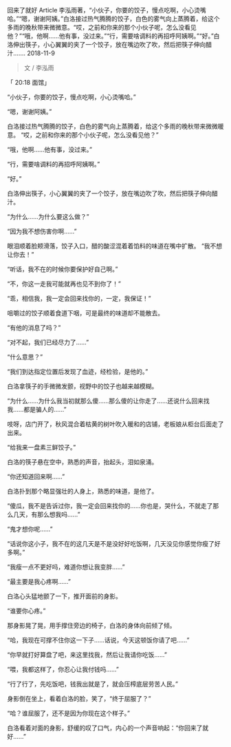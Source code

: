 回来了就好
Article
李泓雨著，“小伙子，你要的饺子，慢点吃啊，小心烫嘴哈。”“嗯，谢谢阿姨。”白洛接过热气腾腾的饺子，白色的雾气向上蒸腾着，给这个多雨的晚秋带来微微意。“哎，之前和你来的那个小伙子呢，怎么没看见他？”“哦，他啊......他有事，没过来。”“行，需要啥调料的再招呼阿姨啊。”“好。”白洛伸出筷子，小心翼翼的夹了一个饺子，放在嘴边吹了吹，然后把筷子伸向醋汁.......
2018-11-9

> 文 / 李泓雨

「 20:18 面馆」

“小伙子，你要的饺子，慢点吃啊，小心烫嘴哈。”



“嗯，谢谢阿姨。”



白洛接过热气腾腾的饺子，白色的雾气向上蒸腾着，给这个多雨的晚秋带来微微暖意。
“哎，之前和你来的那个小伙子呢，怎么没看见他？”



“哦，他啊......他有事，没过来。”



“行，需要啥调料的再招呼阿姨啊。”



“好。”



白洛伸出筷子，小心翼翼的夹了一个饺子，放在嘴边吹了吹，然后把筷子伸向醋汁。

“为什么......为什么要这么做？”



“因为我不想伤害你啊......”



 眼泪顺着脸颊滑落，饺子入口，醋的酸涩混着着馅料的味道在嘴中扩散。
“我不想让你去！”



“听话，我不在的时候你要保护好自己啊。”



“不，你这一走我可能就再也见不到你了！”



“乖，相信我，我一定会回来找你的，一定，我保证！”



咀嚼过的饺子顺着食道下咽，可是最终的味道却不能散去。

“有他的消息了吗？”

“对不起，我们已经尽力了......”



“什么意思？”



“我们到达指定位置后发现了血迹，经检验，是他的。”



白洛拿筷子的手微微发颤，视野中的饺子也越来越模糊。

“为什么......为什么我当初就那么傻......那么傻的让你走了......还说什么回来找我......都是骗人的......”



吱呀，店门开了，秋风混合着枯黄的树叶吹入暖和的店铺，老板娘从柜台后面走了出来。

“给我来一盘素三鲜饺子。”



白洛的筷子悬在空中，熟悉的声音，抬起头，泪如泉涌。

“你还知道回来啊......”



白洛扑到那个略显强壮的人身上，熟悉的味道，是他了。

“傻瓜，我不是告诉过你，我一定会回来找你的......你也是，哭什么，不就走了那么几天，有那么想我吗......”



“鬼才想你呢......”



“话说你这小子，我不在的这几天是不是没好好吃饭啊，几天没见你感觉你瘦了好多啊。”



“我瘦一点不更好吗，难道你想让我变胖......”



“最主要是我心疼啊......”



白洛心头猛地颤了一下，推开面前的身影。

“谁要你心疼。”



那身影晃了晃，用手撑住旁边的椅子，白洛的身体向前倾了倾。

“哈，我现在可撑不住你这一下子......话说，今天这顿饭你请了吧......”



“你早就打好算盘了吧，来这里找我，然后让我请你吃饭......”



“喂，我都这样了，你忍心让我付钱吗......”



“行了行了，先吃饭吧，钱我出就是了，就会压榨底层劳苦人民。”



身影倒在坐上，看着白洛的脸，笑了，“终于屈服了？”

“哈？谁屈服了，还不是因为你现在这个样子。”



白洛看着对面的身影，舒缓的叹了口气，内心的一个声音响起：“你回来了就好......”